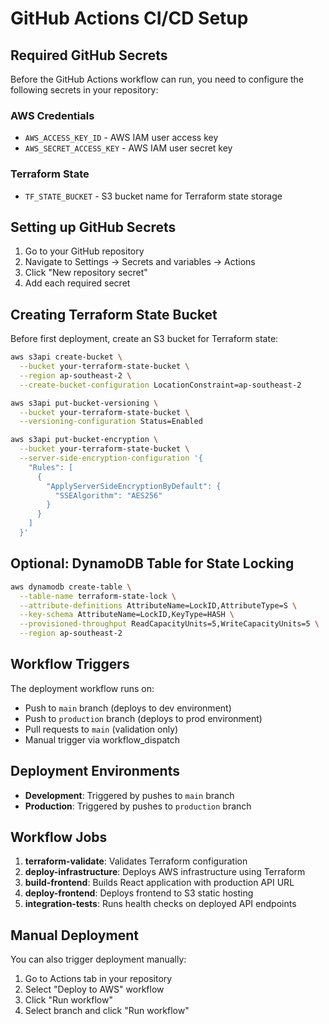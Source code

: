 # GitHub Actions CI/CD Setup

## Required GitHub Secrets

Before the GitHub Actions workflow can run, you need to configure the following secrets in your repository:

### AWS Credentials
- `AWS_ACCESS_KEY_ID` - AWS IAM user access key
- `AWS_SECRET_ACCESS_KEY` - AWS IAM user secret key

### Terraform State
- `TF_STATE_BUCKET` - S3 bucket name for Terraform state storage

## Setting up GitHub Secrets

1. Go to your GitHub repository
2. Navigate to Settings → Secrets and variables → Actions
3. Click "New repository secret"
4. Add each required secret

## Creating Terraform State Bucket

Before first deployment, create an S3 bucket for Terraform state:

```bash
aws s3api create-bucket \
  --bucket your-terraform-state-bucket \
  --region ap-southeast-2 \
  --create-bucket-configuration LocationConstraint=ap-southeast-2

aws s3api put-bucket-versioning \
  --bucket your-terraform-state-bucket \
  --versioning-configuration Status=Enabled

aws s3api put-bucket-encryption \
  --bucket your-terraform-state-bucket \
  --server-side-encryption-configuration '{
    "Rules": [
      {
        "ApplyServerSideEncryptionByDefault": {
          "SSEAlgorithm": "AES256"
        }
      }
    ]
  }'
```

## Optional: DynamoDB Table for State Locking

```bash
aws dynamodb create-table \
  --table-name terraform-state-lock \
  --attribute-definitions AttributeName=LockID,AttributeType=S \
  --key-schema AttributeName=LockID,KeyType=HASH \
  --provisioned-throughput ReadCapacityUnits=5,WriteCapacityUnits=5 \
  --region ap-southeast-2
```

## Workflow Triggers

The deployment workflow runs on:
- Push to `main` branch (deploys to dev environment)
- Push to `production` branch (deploys to prod environment)
- Pull requests to `main` (validation only)
- Manual trigger via workflow_dispatch

## Deployment Environments

- **Development**: Triggered by pushes to `main` branch
- **Production**: Triggered by pushes to `production` branch

## Workflow Jobs

1. **terraform-validate**: Validates Terraform configuration
2. **deploy-infrastructure**: Deploys AWS infrastructure using Terraform
3. **build-frontend**: Builds React application with production API URL
4. **deploy-frontend**: Deploys frontend to S3 static hosting
5. **integration-tests**: Runs health checks on deployed API endpoints

## Manual Deployment

You can also trigger deployment manually:
1. Go to Actions tab in your repository
2. Select "Deploy to AWS" workflow
3. Click "Run workflow"
4. Select branch and click "Run workflow"